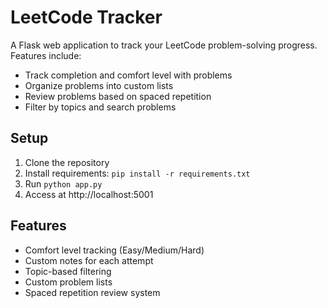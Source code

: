 # LeetCode Tracker

A Flask web application to track your LeetCode problem-solving progress. Features include:
- Track completion and comfort level with problems
- Organize problems into custom lists
- Review problems based on spaced repetition
- Filter by topics and search problems

## Setup
1. Clone the repository
2. Install requirements: `pip install -r requirements.txt`
3. Run `python app.py`
4. Access at http://localhost:5001

## Features
- Comfort level tracking (Easy/Medium/Hard)
- Custom notes for each attempt
- Topic-based filtering
- Custom problem lists
- Spaced repetition review system
